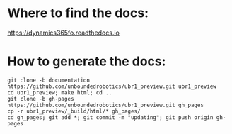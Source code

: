 # Where to find the docs:

https://dynamics365fo.readthedocs.io

# How to generate the docs:

    git clone -b documentation https://github.com/unboundedrobotics/ubr1_preview.git ubr1_preview
    cd ubr1_preview; make html; cd ..
    git clone -b gh-pages https://github.com/unboundedrobotics/ubr1_preview.git gh_pages
    cp -r ubr1_preview/_build/html/* gh_pages/
    cd gh_pages; git add *; git commit -m "updating"; git push origin gh-pages
